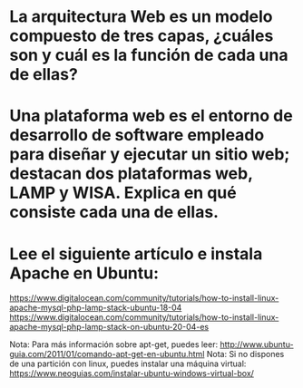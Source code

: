 # La arquitectura Web es un modelo compuesto de tres capas, ¿cuáles son y cuál es  la función de cada una de ellas?

# Una plataforma web es el entorno de desarrollo de software empleado para  diseñar y ejecutar un sitio web; destacan dos plataformas web, LAMP y WISA. Explica en qué consiste cada una de ellas.

# Lee el siguiente artículo e instala Apache en Ubuntu:
https://www.digitalocean.com/community/tutorials/how-to-install-linux-apache-mysql-php-lamp-stack-ubuntu-18-04
https://www.digitalocean.com/community/tutorials/how-to-install-linux-apache-mysql-php-lamp-stack-on-ubuntu-20-04-es


Nota: Para más información sobre apt-get, puedes leer:
http://www.ubuntu-guia.com/2011/01/comando-apt-get-en-ubuntu.html
Nota: Si no dispones de una partición con linux, puedes instalar una máquina virtual:
https://www.neoguias.com/instalar-ubuntu-windows-virtual-box/

